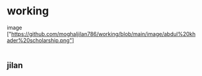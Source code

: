 # working

 image ["https://github.com/moghaljilan786/working/blob/main/image/abdul%20khader%20scholarship.png"]<br>
<br>
## jilan
